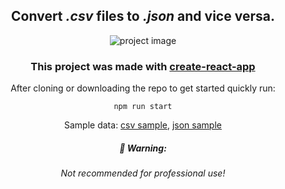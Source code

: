 <div align="center">
 
## Convert _.csv_ files to _.json_ and vice versa.

 ![project image](https://i.ibb.co/Dtc3kjQ/download.png)

### This project was made with [create-react-app](https://github.com/facebook/create-react-app)

<div>
 
 After cloning or downloading the repo to get started quickly run:

  `npm run start`
  
  Sample data:
  [csv sample](/sample_data/FL_insurance_sample.csv), [json sample](/sample_data/electronic-card-transaction-May-2019-csv-tables.json)
<div/>

##### 🚨 Warning:
###### Not recommended for professional use!

</div>
